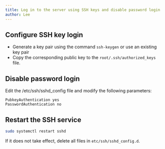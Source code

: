 ```yaml
---
title: Log in to the server using SSH keys and disable password login
author: Lee
---
```


## Configure SSH key login

- Generate a key pair using the command `ssh-keygen` or use an existing key pair
- Copy the corresponding public key to the `root/.ssh/authorized_keys` file.

## Disable password login

Edit the /etc/ssh/sshd_config file and modify the following parameters:

```text
PubkeyAuthentication yes
PasswordAuthentication no
```

## Restart the SSH service

```bash
sudo systemctl restart sshd
```

If it does not take effect, delete all files in `etc/ssh/sshd_config.d`.
